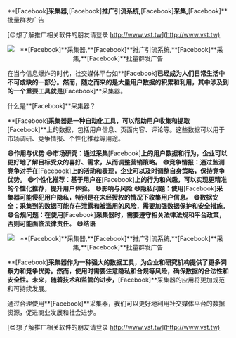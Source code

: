 **[Facebook]**采集器,**[Facebook]**推广引流系统,**[Facebook]**采集,**[Facebook]**批量群发广告

[😍想了解推广相关软件的朋友请登录 http://www.vst.tw](http://www.vst.tw)

 <center><img src="https://vst.tw/MP4/tuiguang/png/7.png" alt="**[Facebook]**采集器,**[Facebook]**推广引流系统,**[Facebook]**采集,**[Facebook]**批量群发广告"></center>

在当今信息爆炸的时代，社交媒体平台如**[Facebook]**已经成为人们日常生活中不可或缺的一部分。然而，随之而来的是大量用户数据的积累和利用，其中涉及到的一个重要工具就是**[Facebook]**采集器。

什么是**[Facebook]**采集器？

**[Facebook]**采集器是一种自动化工具，可以帮助用户收集和提取**[Facebook]**上的数据，包括用户信息、页面内容、评论等。这些数据可以用于市场调研、竞争情报、个性化推荐等用途。

**😄作用与优势**
**😄市场研究：通过采集**[Facebook]**上的用户数据和行为，企业可以更好地了解目标受众的喜好、需求，从而调整营销策略。**
**😄竞争情报：通过监测竞争对手在**[Facebook]**上的活动和表现，企业可以及时调整自身策略，保持竞争优势。**
**😄个性化推荐：基于用户在**[Facebook]**上的行为和兴趣，可以实现更精准的个性化推荐，提升用户体验。**
**😄影响与风险**
**😄隐私问题：使用**[Facebook]**采集器可能侵犯用户隐私，特别是在未经授权的情况下收集用户信息。**
**😄数据安全：采集到的数据可能存在泄露和被滥用的风险，需要加强数据保护和安全措施。**
**😄合规问题：在使用**[Facebook]**采集器时，需要遵守相关法律法规和平台政策，否则可能面临法律责任。**
**😄结语**

 <center><img src="https://vst.tw/MP4/tuiguang/png/4.png" alt="**[Facebook]**采集器,**[Facebook]**推广引流系统,**[Facebook]**采集,**[Facebook]**批量群发广告"></center>

**[Facebook]**采集器作为一种强大的数据工具，为企业和研究机构提供了更多洞察力和竞争优势。然而，使用时需要注意隐私和合规等风险，确保数据的合法性和安全性。未来，随着技术和监管的进步，**[Facebook]**采集器的应用将更加规范和可持续发展。

通过合理使用**[Facebook]**采集器，我们可以更好地利用社交媒体平台的数据资源，促进商业发展和社会进步。

[😍想了解推广相关软件的朋友请登录 http://www.vst.tw](http://www.vst.tw)



